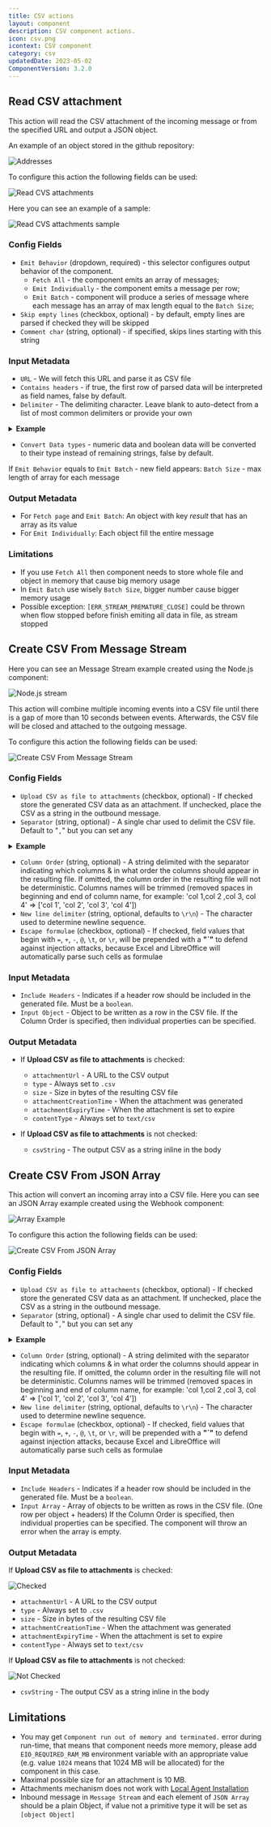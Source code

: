 ```yaml
---
title: CSV actions
layout: component
description: CSV component actions.
icon: csv.png
icontext: CSV component
category: csv
updatedDate: 2023-05-02
ComponentVersion: 3.2.0
---
```


## Read CSV attachment

This action will read the CSV attachment of the incoming message or from the specified URL and output a JSON object.

An example of an object stored in the github repository:

![Addresses](img/addresses.png)

To configure this action the following fields can be used:

![Read CVS attachments](img/read-CSV-attachment.png)

Here you can see an example of a sample:

![Read CVS attachments sample](img/read-sample.png)

### Config Fields

* `Emit Behavior` (dropdown, required) - this selector configures output behavior of the component.
  * `Fetch All` - the component emits an array of messages;
  * `Emit Individually` - the component emits a message per row;
  * `Emit Batch` - component will produce a series of message where each message has an array of max length equal to the `Batch Size`;
* `Skip empty lines` (checkbox, optional) - by default, empty lines are parsed if checked they will be skipped
* `Comment char` (string, optional) - if specified, skips lines starting with this string

### Input Metadata

*   `URL` - We will fetch this URL and parse it as CSV file
*   `Contains headers` - if true, the first row of parsed data will be interpreted as field names, false by default.
*   `Delimiter` - The delimiting character. Leave blank to auto-detect from a list of most common delimiters or provide your own

<details close markdown="block"><summary><strong>Example</strong></summary>

if you use "$" as Delimiter, this CSV:

```
a$b$c$d
```

can be parsed into this JSON

``` json
   {
    "column0": "a",
    "column1": "b",
    "column2": "c",
    "column3": "d"
   }
```

</details>


*   `Convert Data types` - numeric data and boolean data will be converted to their type instead of remaining strings, false by default.

If `Emit Behavior` equals to `Emit Batch` - new field appears: `Batch Size` - max length of array for each message

### Output Metadata

- For `Fetch page` and `Emit Batch`: An object with key *result* that has an array as its value
- For `Emit Individually`:  Each object fill the entire message

### Limitations

* If you use `Fetch All` then component needs to store whole file and object in memory that cause big memory usage
* In `Emit Batch` use wisely `Batch Size`, bigger number cause bigger memory usage
* Possible exception: `[ERR_STREAM_PREMATURE_CLOSE]` could be thrown when flow stopped before finish emiting all data in file, as stream stopped

## Create CSV From Message Stream

Here you can see an Message Stream example created using the Node.js component:

![Node.js stream](img/nodejs-stream.png)

This action will combine multiple incoming events into a CSV file until there is a gap
of more than 10 seconds between events. Afterwards, the CSV file will be closed
and attached to the outgoing message.

To configure this action the following fields can be used:

![Create CSV From Message Stream](img/create-csv-from-message-stream.png)

### Config Fields

* `Upload CSV as file to attachments` (checkbox, optional) -  If checked store the generated CSV data as an attachment. If unchecked, place the CSV as a string in the outbound message.
* `Separator` (string, optional) - A single char used to delimit the CSV file. Default to "`,`" but you can set any

<details close markdown="block"><summary><strong>Example</strong></summary>

if you use "$" as Delimiter, this CSV:

```
a$b$c$d
```

can be parsed into this JSON

``` json
    {
     "column0": "a",
     "column1": "b",
     "column2": "c",
     "column3": "d"
    }
```

</details>

* `Column Order` (string, optional) - A string delimited with the separator indicating which columns & in what order the columns should appear in the resulting file. If omitted, the column order in the resulting file will not be deterministic. Columns names will be trimmed (removed spaces in beginning and end of column name, for example: 'col 1,col 2 ,col 3, col 4' => ['col 1', 'col 2', 'col 3', 'col 4'])
* `New line delimiter` (string, optional, defaults to `\r\n`) - The character used to determine newline sequence.
* `Escape formulae` (checkbox, optional) - If checked, field values that begin with `=`, `+`, `-`, `@`, `\t`, or `\r`, will be prepended with a **"`"** to defend against injection attacks, because Excel and LibreOffice will automatically parse such cells as formulae

### Input Metadata

* `Include Headers` - Indicates if a header row should be included in the generated file. Must be a `boolean`.
* `Input Object` - Object to be written as a row in the CSV file. If the Column Order is specified, then individual properties can be specified.

### Output Metadata

* If **Upload CSV as file to attachments** is checked:
  * `attachmentUrl` - A URL to the CSV output
  * `type` - Always set to `.csv`
  * `size` - Size in bytes of the resulting CSV file
  * `attachmentCreationTime` - When the attachment was generated
  * `attachmentExpiryTime` - When the attachment is set to expire
  * `contentType` - Always set to `text/csv`

* If **Upload CSV as file to attachments** is not checked:
  * `csvString` - The output CSV as a string inline in the body

## Create CSV From JSON Array

This action will convert an incoming array into a CSV file.
Here you can see an JSON Array example created using the Webhook component:

![Array Example](img/array-example.png)

To configure this action the following fields can be used:

![Create CSV From JSON Array](img/create-csv-from-json-array.png)

### Config Fields

* `Upload CSV as file to attachments` (checkbox, optional) -  If checked store the generated CSV data as an attachment. If unchecked, place the CSV as a string in the outbound message.
* `Separator` (string, optional) - A single char used to delimit the CSV file. Default to "`,`" but you can set any

<details close markdown="block"><summary><strong>Example</strong></summary>

default:

```
a,b,c,d
```

using "`;`" as separator:

```
a;b;c;d
```

</details>

* `Column Order` (string, optional) - A string delimited with the separator indicating which columns & in what order the columns should appear in the resulting file. If omitted, the column order in the resulting file will not be deterministic. Columns names will be trimmed (removed spaces in beginning and end of column name, for example: 'col 1,col 2 ,col 3, col 4' => ['col 1', 'col 2', 'col 3', 'col 4'])
* `New line delimiter` (string, optional, defaults to `\r\n`) - The character used to determine newline sequence.
* `Escape formulae` (checkbox, optional) - If checked, field values that begin with `=`, `+`, `-`, `@`, `\t`, or `\r`, will be prepended with a  **"`"** to defend against injection attacks, because Excel and LibreOffice will automatically parse such cells as formulae

### Input Metadata

* `Include Headers` - Indicates if a header row should be included in the generated file. Must be a `boolean`.
* `Input Array` - Array of objects to be written as rows in the CSV file. (One row per object + headers) If the Column Order is specified, then individual properties can be specified. The component will throw an error when the array is empty.

### Output Metadata

If **Upload CSV as file to attachments** is checked:

![Checked](img/checked.png)

  * `attachmentUrl` - A URL to the CSV output
  * `type` - Always set to `.csv`
  * `size` - Size in bytes of the resulting CSV file
  * `attachmentCreationTime` - When the attachment was generated
  * `attachmentExpiryTime` - When the attachment is set to expire
  * `contentType` - Always set to `text/csv`

If **Upload CSV as file to attachments** is not checked:

![Not Checked](img/not-checked.png)

  * `csvString` - The output CSV as a string inline in the body

## Limitations

* You may get `Component run out of memory and terminated.` error during run-time, that means that component needs more memory, please add
 `EIO_REQUIRED_RAM_MB` environment variable with an appropriate value (e.g. value `1024` means that 1024 MB will be allocated) for the component in this case.
* Maximal possible size for an attachment is 10 MB.
* Attachments mechanism does not work with [Local Agent Installation](/guides/vpn-agent)
* Inbound message in `Message Stream` and each element of `JSON Array` should be a plain Object, if value not a primitive type it will be set as `[object Object]`
